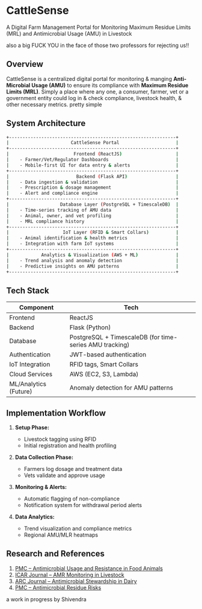 # CattleSense

A Digital Farm Management Portal for Monitoring Maximum Residue Limits (MRL) and Antimicrobial Usage (AMU) in Livestock

also a big FUCK YOU in the face of those two professors for rejecting us!!

## Overview

CattleSense is a centralized digital portal for monitoring & manging **Anti-Microbial Usage (AMU)** to ensure its compliance with **Maximum Residue Limits (MRL)**. Simply a place where any one, a consumer, farmer, vet or a government entity could log in & check compliance, livestock health, & other necessary metrics.
pretty simple

## System Architecture

```bash
+--------------------------------------------------------------+
|                       CattleSense Portal                     |
+--------------------------------------------------------------+
|                        Frontend (ReactJS)                    |
|    - Farmer/Vet/Regulator Dashboards                         |
|    - Mobile-first UI for data entry & alerts                 |
+--------------------------------------------------------------+
|                         Backend (Flask API)                  |
|    - Data ingestion & validation                             |
|    - Prescription & dosage management                        |
|    - Alert and compliance engine                             |
+--------------------------------------------------------------+
|                   Database Layer (PostgreSQL + TimescaleDB)  |
|    - Time-series tracking of AMU data                        |
|    - Animal, owner, and vet profiling                        |
|    - MRL compliance history                                  |
+--------------------------------------------------------------+
|                    IoT Layer (RFID & Smart Collars)          |
|    - Animal identification & health metrics                  |
|    - Integration with farm IoT systems                       |
+--------------------------------------------------------------+
|            Analytics & Visualization (AWS + ML)              |
|    - Trend analysis and anomaly detection                    |
|    - Predictive insights on AMU patterns                     |
+--------------------------------------------------------------+
```

## Tech Stack

| Component             | Tech                                              |
| --------------------- | ------------------------------------------------------- |
| Frontend              | ReactJS                                                 |
| Backend               | Flask (Python)                                          |
| Database              | PostgreSQL + TimescaleDB (for time-series AMU tracking) |
| Authentication        | JWT-based authentication                                |
| IoT Integration       | RFID tags, Smart Collars                                |
| Cloud Services        | AWS (EC2, S3, Lambda)                                   |
| ML/Analytics (Future) | Anomaly detection for AMU patterns                      |

## Implementation Workflow

1. **Setup Phase:**

   * Livestock tagging using RFID
   * Initial registration and health profiling

2. **Data Collection Phase:**

   * Farmers log dosage and treatment data
   * Vets validate and approve usage

3. **Monitoring & Alerts:**

   * Automatic flagging of non-compliance
   * Notification system for withdrawal period alerts

4. **Data Analytics:**

   * Trend visualization and compliance metrics
   * Regional AMU/MLR heatmaps

## Research and References

1. [PMC – Antimicrobial Usage and Resistance in Food Animals](https://pmc.ncbi.nlm.nih.gov/articles/PMC10740745/)
2. [ICAR Journal – AMR Monitoring in Livestock](https://epubs.icar.org.in/index.php/IJAnS/article/view/122074)
3. [ARC Journal – Antimicrobial Stewardship in Dairy](https://www.arcjournals.org/pdfs/ijrsb/v8-i4/3.pdf)
4. [PMC – Antimicrobial Residue Risks](https://pmc.ncbi.nlm.nih.gov/articles/PMC7346624/)

a work in progress by Shivendra
